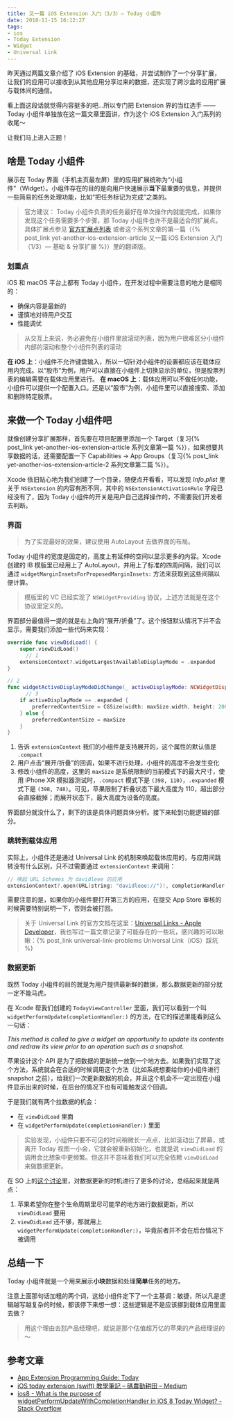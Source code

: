 ```yaml
---
title: 又一篇 iOS Extension 入门（3/3）— Today 小组件
date: 2018-11-15 16:12:27
tags:
- ios
- Today Extension
- Widget
- Universal Link
---
```


昨天通过两篇文章介绍了 iOS Extension 的基础，并尝试制作了一个分享扩展，让我们的应用可以接收到从其他应用分享过来的数据，还实现了跨沙盒的应用扩展与载体间的通信。

看上面这段话就觉得内容挺多的吧…所以专门把 Extension 界的当红选手 —— Today 小组件单独放在这一篇文章里面讲，作为这个 iOS Extension 入门系列的收尾～

让我们马上进入正题！

<!--more-->

## 啥是 Today 小组件
展示在 Today 界面（手机主页最左屏）里的应用扩展统称为“小组件”（Widget）。小组件存在的目的是向用户快速展示**当下**最重要的信息，并提供一些简易的任务处理功能，比如“把任务标记为完成”之类的。

> 官方建议： Today 小组件负责的任务最好在单次操作内就能完成，如果你发现这个任务需要多个步骤，那 Today 小组件也许不是最适合的扩展点。具体扩展点参见 [官方扩展点列表](https://developer.apple.com/library/archive/documentation/General/Conceptual/ExtensibilityPG/index.html#//apple_ref/doc/uid/TP40014214-CH20-SW3) 或者这个系列文章的第一篇（{% post_link yet-another-ios-extension-article 又一篇 iOS Extension 入门（1/3）— 基础 & 分享扩展 %}）里的翻译版。

### 划重点
iOS 和 macOS 平台上都有 Today 小组件，在开发过程中需要注意的地方是相同的：
* 确保内容是最新的
* 谨慎地对待用户交互
* 性能调优

> 从交互上来说，务必避免在小组件里放滚动列表，因为用户很难区分小组件内部的滚动和整个小组件列表的滚动

**在 iOS 上**：小组件不允许键盘输入，所以一切针对小组件的设置都应该在载体应用内完成。以“股市”为例，用户可以直接在小组件上切换显示的单位，但是股票列表的编辑需要在载体应用里进行。
**在 macOS 上**：载体应用可以不做任何功能，小组件可以提供一个配置入口。还是以“股市”为例，小组件里可以直接搜索、添加和删除特定股票。

## 来做一个 Today 小组件吧
就像创建分享扩展那样，首先要在项目配置里添加一个 Target（复习{% post_link yet-another-ios-extension-article 系列文章第一篇 %}），如果想要共享数据的话，还需要配置一下 Capabilities -> App Groups（复习{% post_link yet-another-ios-extension-article-2 系列文章第二篇 %}）。

Xcode 依旧贴心地为我们创建了一个目录，随便点开看看，可以发现 *Info.plist* 里关于 `NSExtension` 的内容有所不同，其中的 `NSExtensionActivationRule` 字段已经没有了，因为 Today 小组件的开关是用户自己选择操作的，不需要我们开发者去判断。

### 界面
> 为了实现最好的效果，建议使用 AutoLayout 去做界面的布局。

Today 小组件的宽度是固定的，高度上有延伸的空间以显示更多的内容。Xcode 创建的 IB 模版里已经用上了 AutoLayout，并用上了标准的四周间隔，我们可以通过 `widgetMarginInsetsForProposedMarginInsets:` 方法来获取到这些间隔以便计算。
> 模版里的 VC 已经实现了 `NSWidgetProviding` 协议，上述方法就是在这个协议里定义的。

界面部分最值得一提的就是右上角的“展开/折叠”了。这个按钮默认情况下并不会显示，需要我们添加一些代码来实现：
```swift
override func viewDidLoad() {
    super.viewDidLoad()
	  // 1
    extensionContext?.widgetLargestAvailableDisplayMode = .expanded
}

// 2
func widgetActiveDisplayModeDidChange(_ activeDisplayMode: NCWidgetDisplayMode, withMaximumSize maxSize: CGSize) {
	  // 3
    if activeDisplayMode == .expanded {
        preferredContentSize = CGSize(width: maxSize.width, height: 200)
    } else {
        preferredContentSize = maxSize
    }
}
```

1. 告诉 `extensionContext` 我们的小组件是支持展开的，这个属性的默认值是 `.compact`
2. 用户点击“展开/折叠”的回调，如果不进行处理，小组件的高度不会发生变化
3. 修改小组件的高度，这里的 `maxSize` 是系统限制的当前模式下的最大尺寸，使用 iPhone XR 模拟器测试时，`.compact` 模式下是 `(398, 110)`，`.expanded` 模式下是 `(398, 748)`。可见，苹果限制了折叠状态下最大高度为 110，超出部分会直接截掉；而展开状态下，最大高度为设备的高度。

界面部分就没什么了，剩下的该是具体问题具体分析。接下来轮到功能逻辑的部分。

### 跳转到载体应用
实际上，小组件还是通过 Universal Link 的机制来唤起载体应用的，与应用间跳转没有什么区别，只不过需要通过 `extensionContext` 来调用：
```swift
// 唤起 URL Schemes 为 davidleee 的应用
extensionContext?.open(URL(string: "davidleee://")!, completionHandler: nil)
```

需要注意的是，如果你的小组件要打开第三方的应用，在提交 App Store 审核的时候需要特别说明一下，否则会被打回。

> 关于 Universal Link 的官方文档在这里：[Universal Links - Apple Developer](https://developer.apple.com/ios/universal-links/)，我也写过一篇文章记录了可能存在的一些坑，感兴趣的可以瞅瞅：{% post_link universal-link-problems Universal Link（iOS）踩坑 %}

### 数据更新
既然 Today 小组件的目的就是为用户提供最新鲜的数据，那么数据更新的部分就一定不能马虎。

在 Xcode 帮我们创建的 `TodayViewController` 里面，我们可以看到一个叫  `widgetPerformUpdate(completionHandler:)` 的方法，在它的描述里能看到这么一句话：

*This method is called to give a widget an opportunity to update its contents and redraw its view prior to an operation such as a snapshot.* 

苹果设计这个 API 是为了把数据的更新统一放到一个地方去。如果我们实现了这个方法，系统就会在合适的时候调用这个方法（比如系统想要给你的小组件进行 snapshot 之前），给我们一次更新数据的机会，并且这个机会不一定出现在小组件显示出来的时候，在后台的情况下也有可能触发这个回调。

于是我们就有两个拉数据的机会：
* 在 `viewDidLoad` 里面
* 在 `widgetPerformUpdate(completionHandler:)` 里面

> 实验发现，小组件只要不可见的时间稍微长一点点，比如滚动出了屏幕，或离开 Today 视图一小会，它就会被重新初始化，也就是说 `viewDidLoad` 的调用会比想象中更频繁。但这并不意味着我们可以完全依赖 `viewDidLoad` 来做数据更新。

在 SO 上的[这个讨论](https://stackoverflow.com/questions/25168950/what-is-the-purpose-of-widgetperformupdatewithcompletionhandler-in-ios-8-today-w)里，对数据更新的时机进行了更多的讨论，总结起来就是两点：
1. 苹果希望你在整个生命周期里尽可能早的地方进行数据更新，所以 `viewDidLoad` 要用
2. `viewDidLoad` 还不够，那就用上 `widgetPerformUpdate(completionHandler:)`，毕竟前者并不会在后台情况下被调用

## 总结一下
Today 小组件就是一个用来展示**小块**数据和处理**简单**任务的地方。

注意上面那句话加粗的两个词，这给小组件定下了一个主基调：敏捷，所以凡是逻辑越写越复杂的时候，都该停下来想一想：这些逻辑是不是应该挪到载体应用里面去做？

> 用这个理由去怼产品经理吧，就说是那个估值超万亿的苹果的产品经理说的～

## 参考文章
* [App Extension Programming Guide: Today](https://developer.apple.com/library/archive/documentation/General/Conceptual/ExtensibilityPG/Today.html#//apple_ref/doc/uid/TP40014214-CH11-SW1)
* [iOS today extension (swift) 教學筆記 – 碼農勤耕田 – Medium](https://medium.com/nine9devtw/ios-today-extension-swift-%E6%95%99%E5%AD%B8%E7%AD%86%E8%A8%98-5361446d1950)
* [ios8 - What is the purpose of widgetPerformUpdateWithCompletionHandler in iOS 8 Today Widget? - Stack Overflow](https://stackoverflow.com/questions/25168950/what-is-the-purpose-of-widgetperformupdatewithcompletionhandler-in-ios-8-today-w)
